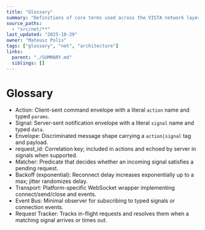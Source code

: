 ```yaml
---
title: "Glossary"
summary: "Definitions of core terms used across the VISTA network layer and architecture."
source_paths:
  - "src/net/**"
last_updated: "2025-10-29"
owner: "Mateusz Polis"
tags: ["glossary", "net", "architecture"]
links:
  parent: "./SUMMARY.md"
  siblings: []
---
```


# Glossary

- Action: Client-sent command envelope with a literal `action` name and typed `params`.
- Signal: Server-sent notification envelope with a literal `signal` name and typed `data`.
- Envelope: Discriminated message shape carrying a `action|signal` tag and payload.
- request_id: Correlation key; included in actions and echoed by server in signals when supported.
- Matcher: Predicate that decides whether an incoming signal satisfies a pending request.
- Backoff (exponential): Reconnect delay increases exponentially up to a max; jitter randomizes delay.
- Transport: Platform-specific WebSocket wrapper implementing connect/send/close and events.
- Event Bus: Minimal observer for subscribing to typed signals or connection events.
- Request Tracker: Tracks in-flight requests and resolves them when a matching signal arrives or times out.
